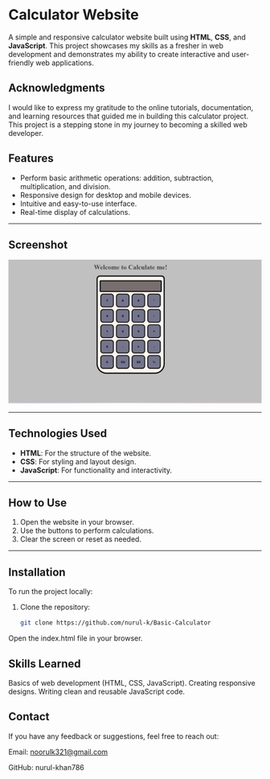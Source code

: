 # Calculator Website

A simple and responsive calculator website built using **HTML**, **CSS**, and **JavaScript**. This project showcases my skills as a fresher in web development and demonstrates my ability to create interactive and user-friendly web applications.

## Acknowledgments
I would like to express my gratitude to the online tutorials, documentation, and learning resources that guided me in building this calculator project. This project is a stepping stone in my journey to becoming a skilled web developer.  

## Features

- Perform basic arithmetic operations: addition, subtraction, multiplication, and division.
- Responsive design for desktop and mobile devices.
- Intuitive and easy-to-use interface.
- Real-time display of calculations.

---

## Screenshot

![Calculator Screenshot](screenshot.png) 

---

## Technologies Used

- **HTML**: For the structure of the website.
- **CSS**: For styling and layout design.
- **JavaScript**: For functionality and interactivity.

---

## How to Use

1. Open the website in your browser.
2. Use the buttons to perform calculations.
3. Clear the screen or reset as needed.

---

## Installation

To run the project locally:
1. Clone the repository:
   ```bash
   git clone https://github.com/nurul-k/Basic-Calculator

Open the index.html file in your browser.

## Skills Learned
Basics of web development (HTML, CSS, JavaScript).
Creating responsive designs.
Writing clean and reusable JavaScript code.

## Contact
If you have any feedback or suggestions, feel free to reach out:

Email: noorulk321@gmail.com

GitHub: nurul-khan786

